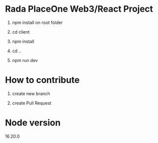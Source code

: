 # Rada PlaceOne Web3/React Project

1. npm install on root folder

2. cd client

3. npm install

4. cd ..

5. npm run dev

# How to contribute

1. create new branch

2. create Pull Request

# Node version

16.20.0
